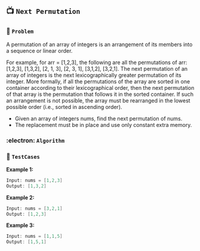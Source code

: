 ## 📺  `Next Permutation`

### 🧿 `Problem`
A permutation of an array of integers is an arrangement of its members into a sequence or linear order.

For example, for arr = [1,2,3], the following are all the permutations of arr: [1,2,3], [1,3,2], [2, 1, 3], [2, 3, 1], [3,1,2], [3,2,1].
The next permutation of an array of integers is the next lexicographically greater permutation of its integer. More formally, if all the permutations of the array are sorted in one container according to their lexicographical order, then the next permutation of that array is the permutation that follows it in the sorted container. If such an arrangement is not possible, the array must be rearranged in the lowest possible order (i.e., sorted in ascending order).

* Given an array of integers nums, find the next permutation of nums.
* The replacement must be in place and use only constant extra memory.

### :electron: `Algorithm`


### 🧪 `TestCases`

**Example 1:**
```kotlin
Input: nums = [1,2,3]
Output: [1,3,2]
```
**Example 2:**
```kotlin
Input: nums = [3,2,1]
Output: [1,2,3]
```
**Example 3:**
```kotlin
Input: nums = [1,1,5]
Output: [1,5,1]
```
